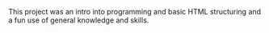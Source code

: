 This project was an intro into programming and basic HTML structuring and a fun use of general knowledge and skills.
